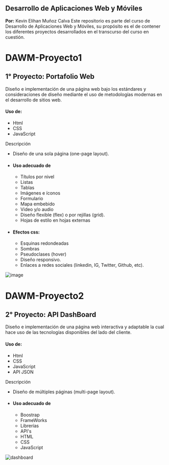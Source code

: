 ## Desarrollo de Aplicaciones Web y Móviles
**Por:** Kevin Elihan Muñoz Calva
 Este repositorio es parte del curso de Desarrollo de Aplicaciones Web y Móviles, su propósito  es el de contener los diferentes proyectos desarrollados en el transcurso del curso en cuestión.
 
# DAWM-Proyecto1

## 1° Proyecto: Portafolio Web
  Diseño e implementación de una página web bajo los estándares y consideraciones de diseño mediante el uso de metodologías modernas en el desarrollo de sitios web.
  #### Uso de: 
  * Html
  * CSS
  * JavaScript
  
  Descripción
  * Diseño de una sola página (one-page layout).
  * #### Uso adecuado de
    - Títulos por nivel
    - Listas
    - Tablas
    - Imágenes e íconos
    - Formulario
    - Mapa embebido
    - Video y/o audio 
    - Diseño flexible (flex) o por rejillas (grid).
    - Hojas de estilo en hojas externas

  * #### Efectos css:
    - Esquinas redondeadas
    - Sombras
    - Pseudoclases (hover)
    - Diseño responsivo. 
    - Enlaces a redes sociales (linkedin, IG, Twitter, Github, etc).
    
![image](https://user-images.githubusercontent.com/72930050/174213114-68845b21-fe15-44c5-872c-348d689b10f1.png)

# DAWM-Proyecto2

## 2° Proyecto: API DashBoard
  Diseño e implementación de una página web interactiva y adaptable la cual hace uso de las tecnologías disponibles del lado del cliente.
  #### Uso de: 
  * Html
  * CSS
  * JavaScript
  * API JSON
  
  Descripción
  * Diseño de múltiples páginas (multi-page layout).
  * #### Uso adecuado de
    - Boostrap
    - FrameWorks
    - Librerías
    - API's
    - HTML
    - CSS
    - JavaScript
    
![dashboard](https://user-images.githubusercontent.com/72930050/179383068-f12c7cab-b5ab-4ec5-be07-d07be735c8d2.png)

